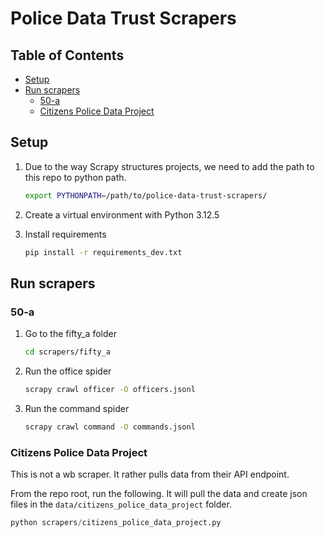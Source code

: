 # Police Data Trust Scrapers

<!-- START doctoc generated TOC please keep comment here to allow auto update -->
<!-- DON'T EDIT THIS SECTION, INSTEAD RE-RUN doctoc TO UPDATE -->
## Table of Contents

- [Setup](#setup)
- [Run scrapers](#run-scrapers)
  - [50-a](#50-a)
  - [Citizens Police Data Project](#citizens-police-data-project)

<!-- END doctoc generated TOC please keep comment here to allow auto update -->

## Setup
1. Due to the way Scrapy structures projects, we need to add the path to this repo to python path.

    ```bash
    export PYTHONPATH=/path/to/police-data-trust-scrapers/
    ```

2. Create a virtual environment with Python 3.12.5

3. Install requirements

    ```bash
    pip install -r requirements_dev.txt
    ```

## Run scrapers

### 50-a

1. Go to the fifty_a folder

    ```bash
    cd scrapers/fifty_a
    ```

2. Run the office spider

    ```bash
    scrapy crawl officer -O officers.jsonl
    ```

3. Run the command spider

    ```bash
    scrapy crawl command -O commands.jsonl
    ```

### Citizens Police Data Project

This is not a wb scraper. It rather pulls data from their API endpoint.

From the repo root, run the following. It will pull the data and create json files
in the `data/citizens_police_data_project` folder.

```python
python scrapers/citizens_police_data_project.py
```
